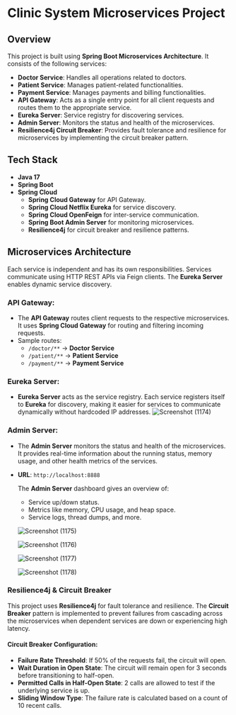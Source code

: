 # Clinic System Microservices Project

## Overview
This project is built using **Spring Boot Microservices Architecture**. It consists of the following services:

- **Doctor Service**: Handles all operations related to doctors.
- **Patient Service**: Manages patient-related functionalities.
- **Payment Service**: Manages payments and billing functionalities.
- **API Gateway**: Acts as a single entry point for all client requests and routes them to the appropriate service.
- **Eureka Server**: Service registry for discovering services.
- **Admin Server**: Monitors the status and health of the microservices.
- **Resilience4j Circuit Breaker**: Provides fault tolerance and resilience for microservices by implementing the circuit breaker pattern.


## Tech Stack
- **Java 17**
- **Spring Boot**
- **Spring Cloud**
  - **Spring Cloud Gateway** for API Gateway.
  - **Spring Cloud Netflix Eureka** for service discovery.
  - **Spring Cloud OpenFeign** for inter-service communication.
  - **Spring Boot Admin Server** for monitoring microservices.
  - **Resilience4j** for circuit breaker and resilience patterns.

## Microservices Architecture
Each service is independent and has its own responsibilities. Services communicate using HTTP REST APIs via Feign clients. The **Eureka Server** enables dynamic service discovery.


### API Gateway:
- The **API Gateway** routes client requests to the respective microservices. It uses **Spring Cloud Gateway** for routing and filtering incoming requests.
- Sample routes:
  - `/doctor/**` -> **Doctor Service**
  - `/patient/**` -> **Patient Service**
  - `/payment/**` -> **Payment Service**

### Eureka Server:
- **Eureka Server** acts as the service registry. Each service registers itself to **Eureka** for discovery, making it easier for services to communicate dynamically without hardcoded IP addresses.
![Screenshot (1174)](https://github.com/user-attachments/assets/748c81e2-bae1-4265-a43d-32dc32d62196)

### Admin Server:
- The **Admin Server** monitors the status and health of the microservices. It provides real-time information about the running status, memory usage, and other health metrics of the services.
- **URL**: `http://localhost:8888`
  
  The **Admin Server** dashboard gives an overview of:
  - Service up/down status.
  - Metrics like memory, CPU usage, and heap space.
  - Service logs, thread dumps, and more.
  
  ![Screenshot (1175)](https://github.com/user-attachments/assets/38b88e9e-8895-49ba-9717-263dec9b92d4)

  ![Screenshot (1176)](https://github.com/user-attachments/assets/269969ce-6793-4112-a84f-27154f00a760)

  ![Screenshot (1177)](https://github.com/user-attachments/assets/dc6245d5-14d8-4a3f-8557-b55603b70c40)

  ![Screenshot (1178)](https://github.com/user-attachments/assets/84778165-4b2c-464d-8350-1377ef8756de)


### Resilience4j & Circuit Breaker
This project uses **Resilience4j** for fault tolerance and resilience. The **Circuit Breaker** pattern is implemented to prevent failures from cascading across the microservices when dependent services are down or experiencing high latency.

#### Circuit Breaker Configuration:
- **Failure Rate Threshold**: If 50% of the requests fail, the circuit will open.
- **Wait Duration in Open State**: The circuit will remain open for 3 seconds before transitioning to half-open.
- **Permitted Calls in Half-Open State**: 2 calls are allowed to test if the underlying service is up.
- **Sliding Window Type**: The failure rate is calculated based on a count of 10 recent calls.
